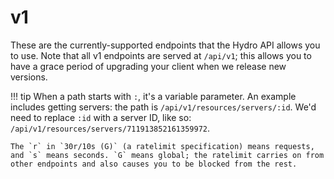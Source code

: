 # v1

These are the currently-supported endpoints that the Hydro API allows you to use. Note that all v1 endpoints are served at `/api/v1`; this allows you to have a grace period of upgrading your client when we release new versions.

!!! tip
    When a path starts with `:`, it's a variable parameter. An example includes getting servers: the path is `/api/v1/resources/servers/:id`. We'd need to replace `:id` with a server ID, like so: `/api/v1/resources/servers/711913852161359972`.

    The `r` in `30r/10s (G)` (a ratelimit specification) means requests, and `s` means seconds. `G` means global; the ratelimit carries on from other endpoints and also causes you to be blocked from the rest.
